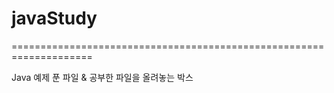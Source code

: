 # javaStudy
====================================================================

Java 예제 푼 파일 & 공부한 파일을 올려놓는 박스
